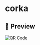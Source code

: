 # corka

## 👀 Preview

![QR Code](https://qr.expo.dev/expo-go?owner=natsumican&slug=corka&releaseChannel=default&host=exp.host)
